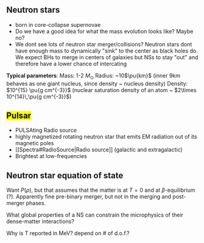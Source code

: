 ## Neutron stars
- born in core-collapse supernovae
- Do we have a good idea for what the mass evolution looks like? Maybe no?
- We dont see lots of neutron star merger/collisions? Neutron stars dont have enough mass to dynamically "sink" to the center as black holes do. We expect BHs to merge in centers of galaxies but NSs to stay "out" and therefore have a lower chance of intercating

**Typical parameters**:
Mass: 1-2 $M_{\odot}$
Radius: ~10$\pu{km}$ (inner 9km behaves as one giant nucleus, since density ~ nucleus density)
Density: $10^{15} \pu{g cm^{-3}}$ (nuclear saturation density of an atom ~ $2\times 10^{14}\,\pu{g cm^{-3}}$)


## <mark class="hltr-orange">Pulsar</mark>
- PULSAting Radio source
- highly magnetized rotating neutron star that emits EM radiation out of its magnetic poles
- [[Spectra#RadioSource|Radio source]] (galactic and extragalactic)
- Brightest at low-frequencies


## Neutron star equation of state
Want $P(\rho)$, but that assumes that the matter is at $T=0$ and at $\beta$-equilibrium (?). Apparently fine pre-binary merger, but not in the merging and post-merger phases. 

What global properties of a NS can constrain the microphysics of their dense-matter interactions?

Why is T reported in MeV? depend on # of d.o.f.?